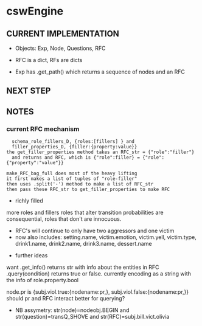 # cswEngine


## CURRENT IMPLEMENTATION
* Objects: Exp, Node, Questions, RFC

* RFC is a dict, RFs are dicts

* Exp has .get_path() which returns a sequence of nodes and an RFC



## NEXT STEP



## NOTES


### current RFC mechanism  
```the RFC file has 
  schema_role_fillers_D, {roles:[fillers] } and 
  filler_properties_D, {filler:{property:value}} 
the get_filler_properties method takes an RFC_str = {"role":"filler"}
  and returns and RFC, which is {"role":filler} = {"role":{"property":"value"}}

make_RFC_bag_full does most of the heavy lifting
it first makes a list of tuples of "role-filler" 
then uses .split('-') method to make a list of RFC_str
then pass these RFC_str to get_filler_properties to make RFC
```


* richly filled

more roles and fillers
roles that alter transition probabilities are consequential, roles that don't are innocuous.

- RFC's will continue to only have two aggressors and one victim 
- now also includes: setting.name, victim.emotion, victim.yell, victim.type, drink1.name, drink2.name, drink3.name, dessert.name

* further ideas 

want .get_info() returns str with info about the entities in RFC
.query(condition) returns true or false.
currently encoding as a string with the info of role.property.bool

node.pr is {subj.viol.true:{nodename:pr,}, subj.viol.false:{nodename:pr,}}
should pr and RFC interact better for querying?


* NB assymetry:
      str(node)=nodeobj.BEGIN 
  and str(question)=transQ_SHOVE 
  and str(RFC)=subj.bill.vict.olivia



